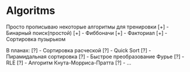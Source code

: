 # Algoritms
Просто прописываю некоторые алгоритмы для тренировки
[+] - Бинарный поиск(простой)
[+] - Фиббоначи
[+] - Факториал
[+] - Сортировка пузырьком


В планах:
[?] - Сортировка расческой
[?] - Quick Sort
[?] - Пирамидальная сортировка
[?] - Быстрое преобразование Фурье
[?] - RLE
[?] - Алгоритм Кнута-Морриса-Пратта
[?] - ...
